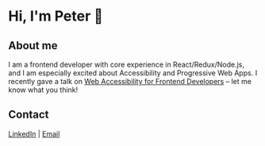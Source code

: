 # Hi, I'm Peter 👋

## About me

I am a frontend developer with core experience in React/Redux/Node.js, and I am especially excited about Accessibility and Progressive Web Apps. I recently gave a talk on [Web Accessibility for Frontend Developers](https://www.youtube.com/watch?v=pPX0Gk0l6Vo) – let me know what you think!

## Contact

[LinkedIn](https://www.linkedin.com/in/peter-millspaugh/) | [Email](mailto:peterdgmillspaugh@gmail.com)

